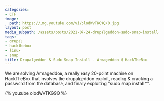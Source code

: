 ```yaml
---
categories:
- CTF
image:
  path: https://img.youtube.com/vi/olodWvTKG9Q/0.jpg
layout: post
media_subpath: /assets/posts/2021-07-24-drupalgeddon-sudo-snap-install-armageddon-hackthebox
tags:
- drupal
- hackthebox
- linux
- snap
title: Drupalgeddon & Sudo Snap Install - Armageddon @ HackTheBox
---
```


We are solving Armageddon, a really easy 20-point machine on HackTheBox that involves the drupalgeddon exploit, reading & cracking a password from the database, and finally exploiting "sudo snap install \*".

{% youtube olodWvTKG9Q %}